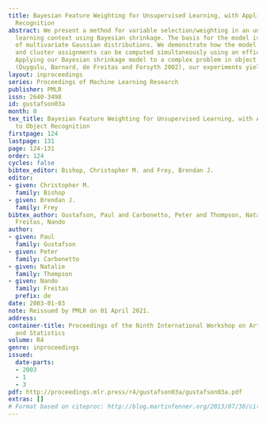 ```yaml
---
title: Bayesian Feature Weighting for Unsupervised Learning, with Application to Object
  Recognition
abstract: We present a method for variable selection/weighting in an unsupervised
  learning context using Bayesian shrinkage. The basis for the model is a finite mixture
  of multivariate Gaussian distributions. We demonstrate how the model parameters
  and cluster assignments can be computed simultaneously using an efficient EM algorithm.
  Applying our Bayesian shrinkage model to a complex problem in object recognition
  (Duygulu, Barnard, de Freitas and Forsyth 2002), our experiments yield good results.
layout: inproceedings
series: Proceedings of Machine Learning Research
publisher: PMLR
issn: 2640-3498
id: gustafson03a
month: 0
tex_title: Bayesian Feature Weighting for Unsupervised Learning, with Application
  to Object Recognition
firstpage: 124
lastpage: 131
page: 124-131
order: 124
cycles: false
bibtex_editor: Bishop, Christopher M. and Frey, Brendan J.
editor:
- given: Christopher M.
  family: Bishop
- given: Brendan J.
  family: Frey
bibtex_author: Gustafson, Paul and Carbonetto, Peter and Thompson, Natalie and de
  Freitas, Nando
author:
- given: Paul
  family: Gustafson
- given: Peter
  family: Carbonetto
- given: Natalie
  family: Thompson
- given: Nando
  family: Freitas
  prefix: de
date: 2003-01-03
note: Reissued by PMLR on 01 April 2021.
address:
container-title: Proceedings of the Ninth International Workshop on Artificial Intelligence
  and Statistics
volume: R4
genre: inproceedings
issued:
  date-parts:
  - 2003
  - 1
  - 3
pdf: http://proceedings.mlr.press/r4/gustafson03a/gustafson03a.pdf
extras: []
# Format based on citeproc: http://blog.martinfenner.org/2013/07/30/citeproc-yaml-for-bibliographies/
---
```

